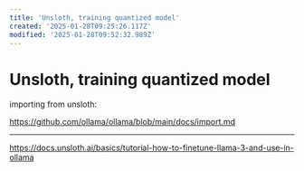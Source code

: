 ```yaml
---
title: 'Unsloth, training quantized model'
created: '2025-01-28T09:25:26.117Z'
modified: '2025-01-28T09:52:32.989Z'
---
```


# Unsloth, training quantized model

importing from unsloth:

https://github.com/ollama/ollama/blob/main/docs/import.md

---

https://docs.unsloth.ai/basics/tutorial-how-to-finetune-llama-3-and-use-in-ollama
